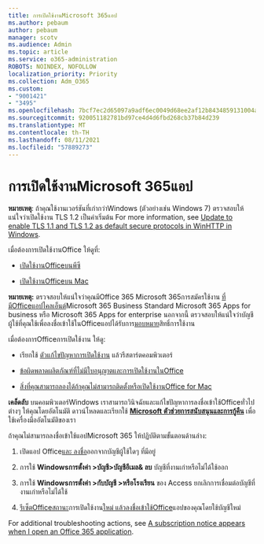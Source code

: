 ```yaml
---
title: การเปิดใช้งานMicrosoft 365แอป
ms.author: pebaum
author: pebaum
manager: scotv
ms.audience: Admin
ms.topic: article
ms.service: o365-administration
ROBOTS: NOINDEX, NOFOLLOW
localization_priority: Priority
ms.collection: Adm_O365
ms.custom:
- "9001421"
- "3495"
ms.openlocfilehash: 7bcf7ec2d65097a9adf6ec0049d68ee2af12b8434859131004a7c62106925e05
ms.sourcegitcommit: 920051182781bd97ce4d4d6fbd268cb37b84d239
ms.translationtype: MT
ms.contentlocale: th-TH
ms.lasthandoff: 08/11/2021
ms.locfileid: "57889273"
---
```

# <a name="activating-microsoft-365-apps"></a>การเปิดใช้งานMicrosoft 365แอป

**หมายเหตุ**: ถ้าคุณใช้งานเวอร์ชันที่เก่ากว่าWindows (ตัวอย่างเช่น Windows 7) ตรวจสอบให้แน่ใจว่าเปิดใช้งาน TLS 1.2 เป็นค่าเริ่มต้น For more information, see [Update to enable TLS 1.1 and TLS 1.2 as default secure protocols in WinHTTP in Windows](https://support.microsoft.com/topic/update-to-enable-tls-1-1-and-tls-1-2-as-default-secure-protocols-in-winhttp-in-windows-c4bd73d2-31d7-761e-0178-11268bb10392).

เมื่อต้องการเปิดใช้งานOffice ให้ดูที่:

- [เปิดใช้งานOfficeบนพีซี](https://support.office.com/article/activate-office-5bd38f38-db92-448b-a982-ad170b1e187e) 

- [เปิดใช้งานOfficeบน Mac](https://support.office.com/article/activate-office-for-mac-7f6646b1-bb14-422a-9ad4-a53410fcefb2)

**หมายเหตุ:**  ตรวจสอบให้แน่ใจว่าคุณมีOffice 365 Microsoft 365การสมัครใช้งาน [ที่มีOfficeแอปไคลเอ็นต์](https://support.office.com/article/28cbc8cf-1332-4f04-9123-9b660abb629e)Microsoft 365 Business Standard Microsoft 365 Apps for business หรือ Microsoft 365 Apps for enterprise นอกจากนี้ ตรวจสอบให้แน่ใจว่าบัญชีผู้ใช้ที่คุณใช้เพื่อลงชื่อเข้าใช้ในOfficeแอปได้รับการ[มอบหมาย](https://docs.microsoft.com/microsoft-365/admin/manage/assign-licenses-to-users)สิทธิ์การใช้งาน

เมื่อต้องการOfficeการเปิดใช้งาน ให้ดู:

- เรียกใช้ [ตัวแก้ไขปัญหาการเปิดใช้งาน](https://aka.ms/SARA-OfficeActivation-Alchemy) แล้วรีสตาร์ตคอมพิวเตอร์
- [ข้อผิดพลาดผลิตภัณฑ์ที่ไม่มีใบอนุญาตและการเปิดใช้งานในOffice](https://support.office.com/article/unlicensed-product-and-activation-errors-in-office-0d23d3c0-c19c-4b2f-9845-5344fedc4380)

- [สิ่งที่คุณสามารถลองได้ถ้าคุณไม่สามารถติดตั้งหรือเปิดใช้งานOffice for Mac](https://support.office.com/article/what-to-try-if-you-can-t-install-or-activate-office-for-mac-5efba2b4-b1e6-4e5f-bf3c-6ab945d03dea)

**เคล็ดลับ** บนคอมพิวเตอร์Windows เราสามารถวินิจฉัยและแก้ไขปัญหาการลงชื่อเข้าใช้Officeทั่วไปต่างๆ ให้คุณโดยอัตโนมัติ ดาวน์โหลดและเรียกใช้ **[Microsoft ตัวช่วยการสนับสนุนและการกู้คืน](https://aka.ms/SaRA-OfficeSignInScenario)** เพื่อใช้เครื่องมืออัตโนมัติของเรา

ถ้าคุณไม่สามารถลงชื่อเข้าใช้แอปMicrosoft 365 ให้ปฏิบัติตามขั้นตอนด้านล่าง:

1. เปิดแอป Office[และ ลงชื่อ](https://go.microsoft.com/fwlink/?linkid=2114082)ออกจากบัญชีผู้ใช้ใดๆ ที่มีอยู่

2. การใช้ **Windowsการตั้งค่า >บัญชี>บัญชีอีเมล& ลบ** บัญชีที่งานเก่าหรือไม่ได้ใช้ออก

3. การใช้ **Windowsการตั้งค่า >กับบัญชี >หรือโรงเรียน** ของ Access ยกเลิกการเชื่อมต่อบัญชีที่งานเก่าหรือไม่ได้ใช้

4. [รีเซ็ตOfficeสถานะ](https://docs.microsoft.com/office365/troubleshoot/activation/reset-office-365-proplus-activation-state)การเปิดใช้งาน[ใหม่ แล้วลงชื่อเข้าใช้Office](https://support.office.com/article/sign-in-to-office-b9582171-fd1f-4284-9846-bdd72bb28426)แอปของคุณโดยใช้บัญชีใหม่

For additional troubleshooting actions, see [A subscription notice appears when I open an Office 365 application](https://support.office.com/article/a-subscription-notice-appears-when-i-open-an-office-365-application-4cabe32c-f594-4c0e-9191-3d3ade10cceb).
